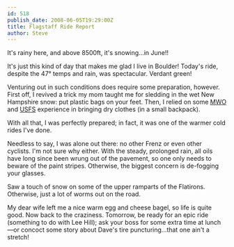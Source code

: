 ```yaml
---
id: 518
publish_date: 2008-06-05T19:29:00Z
title: Flagstaff Ride Report
author: Steve
---
```

It's rainy here, and above 8500ft, it's snowing...in June!!

It's just this kind of day that makes me glad I live in Boulder! Today's ride, despite the 47° temps and rain, was spectacular. Verdant green!

Venturing out in such conditions does require some preparation, however. First off, I revived a trick my mom taught me for sledding in the wet New Hampshire snow: put plastic bags on your feet. Then, I relied on some [MWO](http://www.mountwashington.org) and [USFS](http://www.fs.fed.us/r9/forests/white_mountain/) experience in bringing dry clothes (in a small backpack).

With all that, I was perfectly prepared; in fact, it was one of the warmer cold rides I've done.

Needless to say, I was alone out there: no other Frenz or even other cyclists. I'm not sure why either. With the steady, prolonged rain, all oils have long since been wrung out of the pavement, so one only needs to beware of the paint stripes. Otherwise, the biggest concern is de-fogging your glasses.

Saw a touch of snow on some of the upper ramparts of the Flatirons. Otherwise, just a lot of worms out on the road.

My dear wife left me a nice warm egg and cheese bagel, so life is quite good. Now back to the craziness. Tomorrow, be ready for an epic ride (something to do with Lee Hill); ask your boss for some extra time at lunch—or concoct some story about Dave's tire puncturing...that one ain't a stretch!